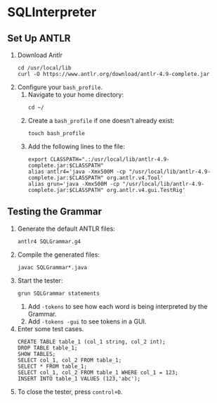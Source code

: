 # SQLInterpreter

## Set Up ANTLR
1. Download Antlr
    ```
    cd /usr/local/lib
    curl -O https://www.antlr.org/download/antlr-4.9-complete.jar
    ```
2. Configure your ``bash_profile``.
   1. Navigate to your home directory: 
        ```
        cd ~/
        ```
   2. Create a ``bash_profile`` if one doesn't already exist:
        ```
        touch bash_profile
        ```
   3. Add the following lines to the file:
        ```
        export CLASSPATH=".:/usr/local/lib/antlr-4.9-complete.jar:$CLASSPATH"
        alias antlr4='java -Xmx500M -cp "/usr/local/lib/antlr-4.9-complete.jar:$CLASSPATH" org.antlr.v4.Tool'
        alias grun='java -Xmx500M -cp "/usr/local/lib/antlr-4.9-complete.jar:$CLASSPATH" org.antlr.v4.gui.TestRig'
        ```
## Testing the Grammar
1. Generate the default ANTLR files: 
    ```
    antlr4 SQLGrammar.g4
    ```
2. Compile the generated files: 
    ```
    javac SQLGrammar*.java
    ```
1. Start the tester: 
    ```
    grun SQLGrammar statements
    ```
   1. Add ``-tokens`` to see how each word is being interpreted by the Grammar.
   2. Add ``-tokens -gui`` to see tokens in a GUI.
1. Enter some test cases.
    ```
    CREATE TABLE table_1 (col_1 string, col_2 int);
    DROP TABLE table_1;
    SHOW TABLES;
    SELECT col_1, col_2 FROM table_1;
    SELECT * FROM table_1;
    SELECT col_1, col_2 FROM table_1 WHERE col_1 = 123;
    INSERT INTO table_1 VALUES (123,'abc');
    ```
5. To close the tester, press ``control+D``.
